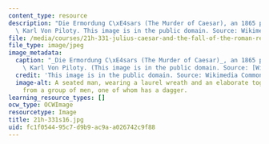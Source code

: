 ```yaml
---
content_type: resource
description: "Die Ermordung C\xE4sars (The Murder of Caesar), an 1865 painting by\
  \ Karl Von Piloty. This image is in the public domain. Source: Wikimedia Commons."
file: /media/courses/21h-331-julius-caesar-and-the-fall-of-the-roman-republic-spring-2016/fc1f054495c7d9b9ac9aa026742c9f88_21h-331s16.jpg
file_type: image/jpeg
image_metadata:
  caption: "_Die Ermordung C\xE4sars (The Murder of Caesar)_, an 1865 painting by\
    \ Karl Von Piloty. (This image is in the public domain. Source: [Wikimedia Commons](https://commons.wikimedia.org/wiki/File:Karl_Theodor_von_Piloty_Murder_of_Caesar_1865.jpg).)"
  credit: 'This image is in the public domain. Source: Wikimedia Commons.'
  image-alt: A seated man, wearing a laurel wreath and an elaborate toga, recoils
    from a group of men, one of whom has a dagger.
learning_resource_types: []
ocw_type: OCWImage
resourcetype: Image
title: 21h-331s16.jpg
uid: fc1f0544-95c7-d9b9-ac9a-a026742c9f88
---
```

